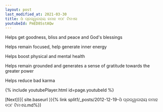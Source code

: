 ```yaml
---
layout: post
last_modified_at: 2021-03-30
title: ଓଁ ପ୍ରଜ୍ୱାଗରାୟ ନମାହ ୧୦୮ ଟିମଏସ
youtubeId: PmED8SstAQw
---
```

 
 
Helps get goodness, bliss and peace and God's blessings
 
Helps remain focused, help generate inner energy 
 
Helps boost physical and mental health 
 
Helps remain grounded and generates a sense of gratitude towards the greater power 
 
Helps reduce bad karma
 
 
 
 


{% include youtubePlayer.html id=page.youtubeId %}
 
[Next]({{ site.baseurl }}{% link  split1/_posts/2012-12-19-ଓଁ ପ୍ରଜ୍ୱାଗରାୟ ନମାହ ୧୦୮ ଟିମଏସ.md%})
 
